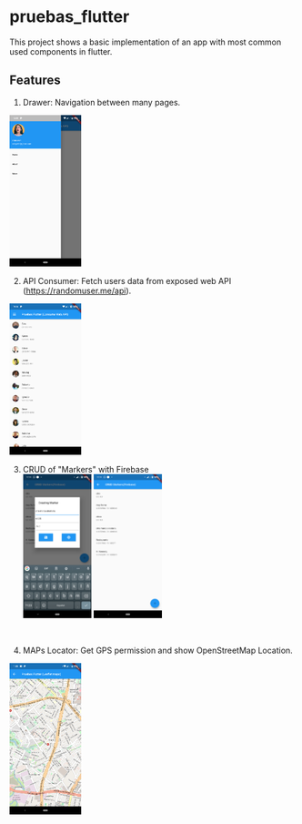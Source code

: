 # pruebas_flutter

This project shows a basic implementation of an app with most common used components in flutter.

## Features

1. Drawer: Navigation between many pages.
<img src="https://raw.githubusercontent.com/esbgo97/learning_flutter/master/screenshots/Navigation.png" width="25%" height="25%" />
<br />

2. API Consumer: Fetch users data from exposed web API (https://randomuser.me/api).
<img src="https://raw.githubusercontent.com/esbgo97/learning_flutter/master/screenshots/FetchAPI.png" width="25%" height="30%" /> 
<br />

3. CRUD of "Markers" with Firebase<br />
<img src="https://raw.githubusercontent.com/esbgo97/learning_flutter/master/screenshots/AddMarker.png"  width="25%" height="25%" /> <img src="https://raw.githubusercontent.com/esbgo97/learning_flutter/master/screenshots/ListMarkers.png"  width="25%" height="25%" />
<br />

4. MAPs Locator: Get  GPS permission and show OpenStreetMap Location.
<img src="https://raw.githubusercontent.com/esbgo97/learning_flutter/master/screenshots/Maps.png" width="25%" height="25%" />
